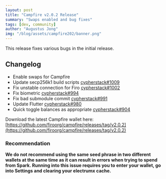 ```yaml
---
layout: post
title: "Campfire v2.0.2 Release"
summary: "Swaps enabled and bug fixes"
tags: [dev, community]
author: "Augustus Jong"
img: "/blog/assets/campfire202/banner.png"
---
```


This release fixes various bugs in the initial release.

## Changelog
* Enable swaps for Campfire
* Update secp256k1 build scripts [cypherstack#1009](https://github.com/cypherstack/stack_wallet/pull/1009)
* Fix unstable connection for Firo [cypherstack#1002](https://github.com/cypherstack/stack_wallet/pull/1002)
* Fix biometric [cypherstack#994](https://github.com/cypherstack/stack_wallet/pull/994)
* Fix bad submodule commit [cypherstack#991](https://github.com/cypherstack/stack_wallet/pull/991)
* Update Flutter [cypherstack#980](https://github.com/cypherstack/stack_wallet/pull/980)
* Quick toggle balances as appropriate [cypherstack#904](https://github.com/cypherstack/stack_wallet/pull/904)

Download the latest Campfire wallet here: [https://github.com/firoorg/campfire/releases/tag/v2.0.2](https://github.com/firoorg/campfire/releases/tag/v2.0.2)

### Recommendation 

**We do not recommend using the same seed phrase in two different wallets at the same time as it can result in errors when trying to spend from Spark. Running into this issue requires you to enter your wallet, go into Settings and clearing your electrumx cache.**